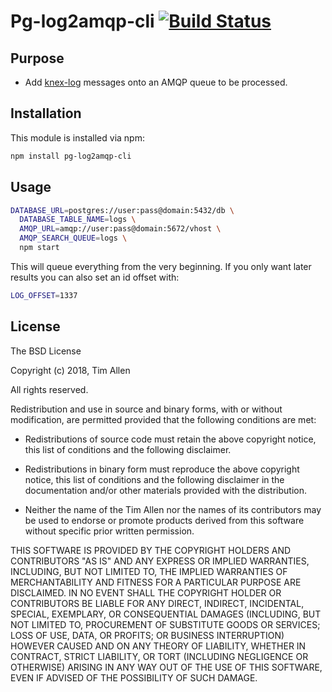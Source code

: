 # Pg-log2amqp-cli [![Build Status](https://api.travis-ci.org/noblesamurai/pg-log2amqp-cli.svg?branch=master)](http://travis-ci.org/noblesamurai/pg-log2amqp-cli)

## Purpose
- Add [knex-log](https://github.com/noblesamurai/knex-log/) messages onto an AMQP queue to be processed.

## Installation

This module is installed via npm:

``` bash
npm install pg-log2amqp-cli
```

## Usage

```sh
DATABASE_URL=postgres://user:pass@domain:5432/db \
  DATABASE_TABLE_NAME=logs \
  AMQP_URL=amqp://user:pass@domain:5672/vhost \
  AMQP_SEARCH_QUEUE=logs \
  npm start
```

This will queue everything from the very beginning. If you only want later results you can also
set an id offset with:

```sh
LOG_OFFSET=1337
```

## License

The BSD License

Copyright (c) 2018, Tim Allen

All rights reserved.

Redistribution and use in source and binary forms, with or without modification,
are permitted provided that the following conditions are met:

* Redistributions of source code must retain the above copyright notice, this
  list of conditions and the following disclaimer.

* Redistributions in binary form must reproduce the above copyright notice, this
  list of conditions and the following disclaimer in the documentation and/or
  other materials provided with the distribution.

* Neither the name of the Tim Allen nor the names of its
  contributors may be used to endorse or promote products derived from
  this software without specific prior written permission.

THIS SOFTWARE IS PROVIDED BY THE COPYRIGHT HOLDERS AND CONTRIBUTORS "AS IS" AND
ANY EXPRESS OR IMPLIED WARRANTIES, INCLUDING, BUT NOT LIMITED TO, THE IMPLIED
WARRANTIES OF MERCHANTABILITY AND FITNESS FOR A PARTICULAR PURPOSE ARE
DISCLAIMED. IN NO EVENT SHALL THE COPYRIGHT HOLDER OR CONTRIBUTORS BE LIABLE FOR
ANY DIRECT, INDIRECT, INCIDENTAL, SPECIAL, EXEMPLARY, OR CONSEQUENTIAL DAMAGES
(INCLUDING, BUT NOT LIMITED TO, PROCUREMENT OF SUBSTITUTE GOODS OR SERVICES;
LOSS OF USE, DATA, OR PROFITS; OR BUSINESS INTERRUPTION) HOWEVER CAUSED AND ON
ANY THEORY OF LIABILITY, WHETHER IN CONTRACT, STRICT LIABILITY, OR TORT
(INCLUDING NEGLIGENCE OR OTHERWISE) ARISING IN ANY WAY OUT OF THE USE OF THIS
SOFTWARE, EVEN IF ADVISED OF THE POSSIBILITY OF SUCH DAMAGE.

